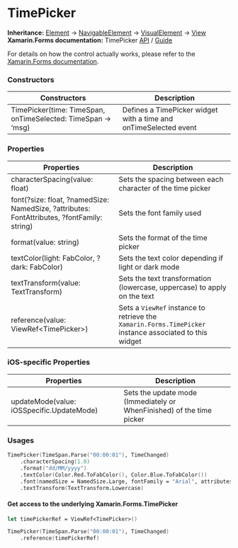 # TimePicker

**Inheritance:** [Element](https://docs.fabulous.dev/v2/api/controls/element/) -> [NavigableElement](https://docs.fabulous.dev/v2/api/navigable-element/) -> [VisualElement](https://docs.fabulous.dev/v2/api/visual-element/) -> [View](https://docs.fabulous.dev/v2/api/view/)\
**Xamarin.Forms documentation:** TimePicker [API](https://docs.microsoft.com/en-us/dotnet/api/xamarin.forms.timepicker) / [Guide](https://docs.microsoft.com/en-us/xamarin/xamarin-forms/user-interface/timepicker)

For details on how the control actually works, please refer to the [Xamarin.Forms documentation](https://docs.microsoft.com/en-us/xamarin/xamarin-forms/user-interface/timepicker).

### Constructors&#x20;

| Constructors                                                 | Description                                                      |
| ------------------------------------------------------------ | ---------------------------------------------------------------- |
| TimePicker(time: TimeSpan, onTimeSelected: TimeSpan -> ‘msg) | Defines a TimePicker widget with a time and onTimeSelected event |

### Properties&#x20;

| Properties                                                                                  | Description                                                                                             |
| ------------------------------------------------------------------------------------------- | ------------------------------------------------------------------------------------------------------- |
| characterSpacing(value: float)                                                              | Sets the spacing between each character of the time picker                                              |
| font(?size: float, ?namedSize: NamedSize, ?attributes: FontAttributes, ?fontFamily: string) | Sets the font family used                                                                               |
| format(value: string)                                                                       | Sets the format of the time picker                                                                      |
| textColor(light: FabColor, ?dark: FabColor)                                                 | Sets the text color depending if light or dark mode                                                     |
| textTransform(value: TextTransform)                                                         | Sets the text transformation (lowercase, uppercase) to apply on the text                                |
| reference(value: ViewRef\<TimePicker>)                                                      | Sets a `ViewRef` instance to retrieve the `Xamarin.Forms.TimePicker` instance associated to this widget |

### iOS-specific Properties&#x20;

| Properties                                | Description                                                           |
| ----------------------------------------- | --------------------------------------------------------------------- |
| updateMode(value: iOSSpecific.UpdateMode) | Sets the update mode (Immediately or WhenFinished) of the time picker |

### Usages&#x20;

```fsharp
TimePicker(TimeSpan.Parse("00:00:01"), TimeChanged)
    .characterSpacing(1.0)
    .format("dd/MM/yyyy")
    .textColor(Color.Red.ToFabColor(), Color.Blue.ToFabColor())
    .font(namedSize = NamedSize.Large, fontFamily = "Arial", attributes = FontAttributes.Bold)
    .textTransform(TextTransform.Lowercase)
```

#### Get access to the underlying Xamarin.Forms.TimePicker&#x20;

```fsharp
let timePickerRef = ViewRef<TimePicker>()

TimePicker(TimeSpan.Parse("00:00:01"), TimeChanged)
    .reference(timePickerRef)
```
